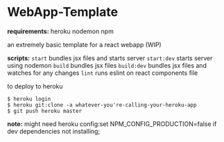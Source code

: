 # WebApp-Template

**requirements:**
  heroku
  nodemon
  npm

an extremely basic template for a react webapp (WIP)

**scripts:**
  `start`  bundles jsx files and starts server
  `start:dev`  starts server using nodemon
  `build` bundles jsx files
  `build:dev` bundles jsx files and watches for any changes
  `lint` runs eslint on react components file

to deploy to heroku
```
$ heroku login
$ heroku git:clone -a whatever-you're-calling-your-heroku-app
$ git push heroku master
```

**note:** might need heroku config:set NPM_CONFIG_PRODUCTION=false if dev dependencies not installing;



